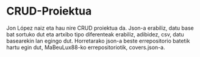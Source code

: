 # CRUD-Proiektua
Jon López naiz eta hau nire CRUD proiektua da. Json-a erabiliz, datu base bat sortuko dut eta artxibo tipo diferenteak erabiliz, adibidez, csv, datu basearekin lan egingo dut. Horretarako json-a beste errepositorio batetik hartu egin dut, MaBeuLux88-ko errepositoriotik, covers.json-a.
